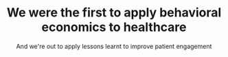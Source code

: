 ---
title: We were the first to apply behavioral economics to healthcare
image: 
bgcolor: "#4F6D7A"
subtitle: And we're out to apply lessons learnt to improve patient engagement
introduction: Faculty and researchers from across the University of Pennsylvania and other renowned institutions have conducted and continue to research direct patient engagement and behavioral economics based interventions aimed at reducing the disease burden from major U.S. public health problems. Way to Health was born from their frustration around the lack of a platform to quickly develop, test and scale out their ideas.
mission:
  blurbs:
    - title: Improving healthcare outcomes needs purpose built research tools
      description: > 
        Technology assisted motivation & human behavior change is the key to advancing health outcomes. The healthcare system needs a purpose built tool that allows for scale and to engage with people in their existing journeys. Way to Health has demonstrated its value as a research platform in this domain.  The platform, its developers, and its uses have credibility among the research community. 
    - title: Successes derived from research should be easily translated into practice
      description: >
        Even as more research and successes are published, its application in the real world still lags as systems and plans don’t quite know how to apply it in their context. THe goal is to reduce the time it takes for interventional research to be applied in specific patient contexts as short as possible. We want to take a leadership position in tactical research and deployment of evidence based research.
    - title: EHRs should be an integral part of any patient or provider engagement strategy
      description: >
        Good technology must join not just patient and physician journeys, but also their existing technology, such as legacy EHR systems i.e. be available  in the context of their life and their “workflow”. Tighter integration with EHRs is necessary. Health systems have spent millions deploying and customizing EHRs. They are looking for ways to maximize the ROI. This will be a platform available to all irrespective of the EHR of choice.
timeline:
  milestones:
    - date: December 2019
      icon: trophy
      iconcolor: green
      milestone: 150+ studies and 60,000+ patients
      text: Improvements in the platform now allow accelerated deployments at an average rate of 2-3 studies per week.
    - date: July 2019
      icon: arrow-up
      iconcolor: blue
      milestone: 125 studies and accelerating
      text: Our user base continues to diversity with multiple external organizations across the country starting up projects independently from Penn. 
    - date: June 2018
      icon: line-chart
      iconcolor: green
      milestone: 100 study milestone
      text: Way To Health continues to go from strength to strength. It currently has managed a total of a 101 studies with many more in the pipeline.
    - date: December 2017
      icon: arrow-up
      iconcolor: blue
      milestone: 85 research studies and clinical pilots. 28+ peer reviewed publications. 
      text: Successes continue to add up as the platform is used now not only for research but also for clinical pilots and larger scale clinical deployments. 
    - date: July 2016
      icon: comments-o
      iconcolor: green
      milestone: 55 studies and 15+ peer reviewed publications. 
      text: Successes continue to pile up and the platform continues to evolve as more and more capabilties are needed - gamification, device integrations, text messaging and many more. 
    - date: July 2015
      icon: thumbs-o-up
      iconcolor: blue
      milestone: 25+ study milestone
      text: Way To Health continues to gain wider adoption with zero marketing. This is major milestone as it represents studies across multiple domains - CHF, Diabetes, Wellness, Adolescents and Children and many more
    - date: Jan 2014
      icon: universal-access
      iconcolor: green
      milestone: Default platform for BE studies at UPenn and in other institutions
      text: Behavioral economics based research continues to show promise and this purpose built tool increasingly becomes the go-to choice for researchers. Kevin and David institute grants to give young researchers a way to quickly try out innovative ideas.
    - date: July 2013
      icon: user-md
      iconcolor: blue
      milestone: We grow the team
      text: In the "invest when necessary" mould, Way to Health begins to grow its internal engineering, product and implementation teams.
    - date: Jan 2012
      icon: flash
      iconcolor: red
      milestone: Way to Health supports 25 studies
      text: Way To Health continues to evolve as more and more researchers within Penn use the platform to set up and deploy small and large scale studies.
    - date: Jan 2011
      icon: bell-o
      iconcolor: green
      milestone: First Way to Health study is launched
      text: Seminal study was focused on smoking cessation and using financial incentives to quit smoking. National study conducted among CVS employees using financial incentives to quit smoking. Largest study conducted to date of financial incentives and smoking cessation in an employer setting, led to benefit design changes across CVS.
    - date: July 2010
      icon: snowflake-o
      iconcolor: blue
      milestone: Way to Health is born
      text: David Asch and Kevin Volpp come up with the idea of building a software platform to simplify and automate all the steps needed to set up and manage interventional clinical trials with a specific focus on behavioral economics. NIH provides seed funding to make this idea a reality.
---
